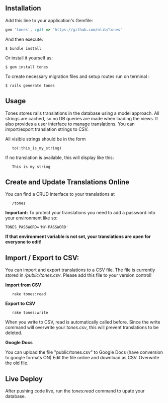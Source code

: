 ## Installation

Add this line to your application's Gemfile:

```ruby
gem 'tones', :git => 'https://github.com/nlib/tones'
```

And then execute:

```console
$ bundle install
```
Or install it yourself as:

```console
$ gem install tones
```
To create necessary migration files and setup routes run on terminal :

```console    
$ rails generate tones    
```

## Usage

Tones stores rails translations in the database using a model approach. All strings are cached, so no DB queries are made when loading the views. It also provides a user interface to manage translations. You can import/export translation strings to CSV.

All visible strings should be in the form
```
   to(:this_is_my_string)
```

If no translation is available, this will display like this:
```
   This is my string
```

## Create and Update Translations Online

You can find a CRUD interface to your translations at 
```
   /tones
```
**Important:** To protect your translations you need to add a password into your environment like so:

```
TONES_PASSWORD='MY-PASSWORD'
```
**If that environment variable is not set, your translations are open for everyone to edit!**


## Import / Export to CSV:

You can import and export translations to a CSV file. The file is currently stored in */public/tones.csv*. Please add this file
to your version control!

**Import from CSV**
```
   rake tones:read
```

**Export to CSV**
```
   rake tones:write
```
When you write to CSV, read is automatically called before. Since the write command will overwrite your *tones.csv*, this will prevent translations to be deleted.

**Google Docs**

You can upload the file "public/tones.csv" to Google Docs (have conversion to google formats ON)
Edit the file online and download as CSV. Overwrite the old file.

## Live Deploy
After pushing code live, run the *tones:read* command to upate your database.

